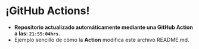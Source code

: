 # ¡GitHub Actions!
* **Repositorio actualizado automáticamente mediante una GitHub Action a las: `21:55:04hrs.`**
* Ejemplo sencillo de cómo la **Action** modifica este archivo README.md.
